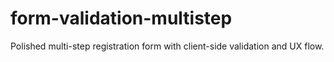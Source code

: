 # form-validation-multistep
Polished multi-step registration form with client-side validation and UX flow.
